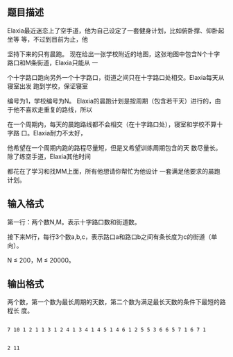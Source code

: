## 题目描述

<div>
 Elaxia最近迷恋上了空手道，他为自己设定了一套健身计划，比如俯卧撑、仰卧起坐等 等，不过到目前为止，他
</div>
<div>
 坚持下来的只有晨跑。 现在给出一张学校附近的地图，这张地图中包含N个十字路口和M条街道，Elaxia只能从 一
</div>
<div>
 个十字路口跑向另外一个十字路口，街道之间只在十字路口处相交。Elaxia每天从寝室出发 跑到学校，保证寝室
</div>
<div>
 编号为1，学校编号为N。 Elaxia的晨跑计划是按周期（包含若干天）进行的，由于他不喜欢走重复的路线，所以 
</div>
<div>
 在一个周期内，每天的晨跑路线都不会相交（在十字路口处），寝室和学校不算十字路 口。Elaxia耐力不太好，
</div>
<div>
 他希望在一个周期内跑的路程尽量短，但是又希望训练周期包含的天 数尽量长。 除了练空手道，Elaxia其他时间
</div>
<div>
 都花在了学习和找MM上面，所有他想请你帮忙为他设计 一套满足他要求的晨跑计划。
</div>

## 输入格式

<div>
 第一行：两个数N,M。表示十字路口数和街道数。 
</div>
<div>
 接下来M行，每行3个数a,b,c，表示路口a和路口b之间有条长度为c的街道（单向）。
</div>
<div>
 N ≤ 200，M ≤ 20000。
</div>
<p></p>

## 输出格式

<p>两个数，第一个数为最长周期的天数，第二个数为满足最长天数的条件下最短的路程长 度。</p>

```input1
7 10 1 2 1 1 3 1 2 4 1 3 4 1 4 5 1 4 6 1 2 5 5 3 6 6 5 7 1 6 7 1
```
```output1
2 11
```
